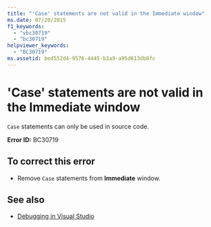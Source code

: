 ```yaml
---
title: "'Case' statements are not valid in the Immediate window"
ms.date: 07/20/2015
f1_keywords: 
  - "vbc30719"
  - "bc30719"
helpviewer_keywords: 
  - "BC30719"
ms.assetid: bed552d4-9576-4445-b3a9-a95d613db8fc
---
```

# 'Case' statements are not valid in the Immediate window
`Case` statements can only be used in source code.  
  
 **Error ID:** BC30719  
  
## To correct this error  
  
-   Remove `Case` statements from **Immediate** window.  
  
## See also
- [Debugging in Visual Studio](/visualstudio/debugger/debugging-in-visual-studio)
